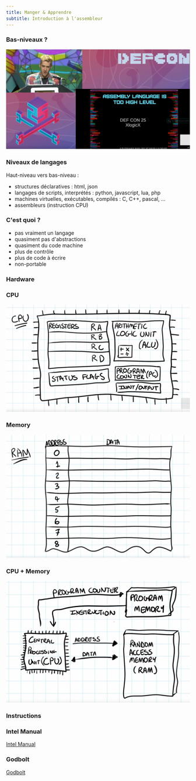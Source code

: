 ```yaml
---
title: Manger & Apprendre
subtitle: Introduction à l'assembleur
---
```


### Bas-niveaux ?

![](images/high_level.png)

### Niveaux de langages

Haut-niveau vers bas-niveau :

* structures déclaratives : html, json
* langages de scripts, interprétés : python, javascript, lua, php
* machines virtuelles, exécutables, compilés : C, C++, pascal, ...
* assembleurs (instruction CPU)

### C'est quoi ?

* pas vraiment un langage
* quasiment pas d'abstractions
* quasiment du code machine
* plus de contrôle
* plus de code à écrire
* non-portable

### Hardware



### CPU

![](images/cpu.png)

### Memory

![](images/memory.png)

### CPU + Memory


![](images/cpuandmemory.png)

### Instructions

### Intel Manual

[Intel Manual](https://www.intel.com/content/dam/www/public/us/en/documents/manuals/64-ia-32-architectures-software-developer-instruction-set-reference-manual-325383.pdf)

### Godbolt

[Godbolt](https://godbolt.org)
